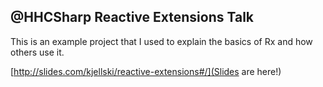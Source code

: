 ## @HHCSharp Reactive Extensions Talk 

This is an example project that I used to explain the basics of Rx and how others use it.

[http://slides.com/kjellski/reactive-extensions#/](Slides are here!)
